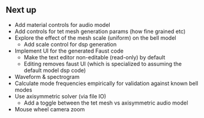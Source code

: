 ## Next up

- Add material controls for audio model
- Add controls for tet mesh generation params (how fine grained etc)
- Explore the effect of the mesh scale (uniform) on the bell model
  - Add scale control for dsp generation
- Implement UI for the generated Faust code
  - Make the text editor non-editable (read-only) by default
  - Editing removes faust UI (which is specialized to assuming the default model dsp code)
- Waveform & spectrogram
- Calculate mode frequencies empirically for validation against known bell modes
- Use axisymmetric solver (via file IO)
  - Add a toggle between the tet mesh vs axisymmetric audio model
- Mouse wheel camera zoom
